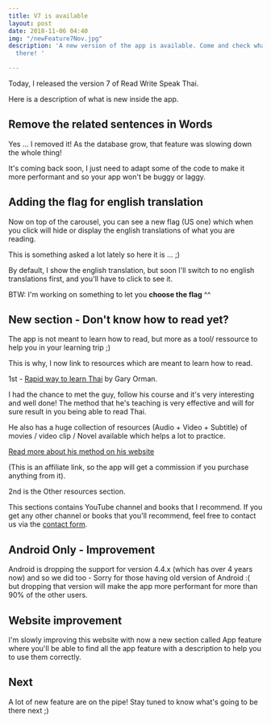 ```yaml
---
title: V7 is available
layout: post
date: 2018-11-06 04:40
img: "/newFeature7Nov.jpg"
description: 'A new version of the app is available. Come and check what''s new in
  there! '

---
```

Today, I released the version 7 of Read Write Speak Thai. 

Here is a description of what is new inside the app. 

## Remove the related sentences in Words

Yes ... I removed it! As the database grow, that feature was slowing down the whole thing! 

It's coming back soon, I just need to adapt some of the code to make it more performant and so your app won't be buggy or laggy. 

## Adding the flag for english translation

Now on top of the carousel, you can see a new flag (US one) which when you click will hide or display the english translations of what you are reading. 

This is something asked a lot lately so here it is ... ;) 

By default, I show the english translation, but soon I'll switch to no english translations first, and you'll have to click to see it. 

BTW: I'm working on something to let you **choose the flag** ^^ 

## New section - Don't know how to read yet?

The app is not meant to learn how to read, but more as a tool/ ressource to help you in your learning trip ;) 

This is why, I now link to resources which are meant to learn how to read. 

1st - [Rapid way to learn Thai](http://learnthaionline.com/amember/aff/go/joba) by Gary Orman. 

I had the chance to met the guy, follow his course and it's very interesting and well done! The method that he's teaching is very effective and will for sure result in you being able to read Thai.

He also has a huge collection of resources (Audio + Video + Subtitle) of movies / video clip / Novel available which helps a lot to practice. 

[Read more about his method on his website](http://learnthaionline.com/amember/aff/go/joba) 

(This is an affiliate link, so the app will get a commission if you purchase anything from it). 

2nd is the Other resources section.

This sections contains YouTube channel and books that I recommend. If you get any other channel or books that you'll recommend, feel free to contact us via the [contact form](/contact). 

## Android Only - Improvement

Android is dropping the support for version 4.4.x (which has over 4 years now) and so we did too - Sorry for those having old version of Android :( but dropping that version will make the app more performant for more than 90% of the other users.

 

## Website improvement

I'm slowly improving this website with now a new section called App feature where you'll be able to find all the app feature with a description to help you to use them correctly. 

## Next

A lot of new feature are on the pipe! Stay tuned to know what's going to be there next ;) 